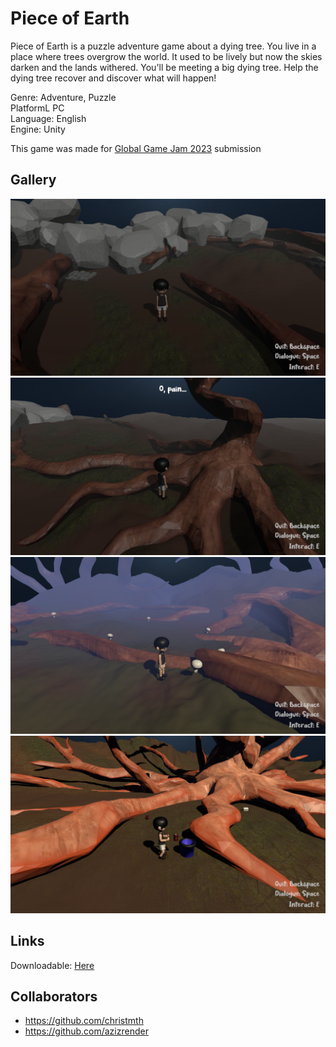 # Piece of Earth

Piece of Earth is a puzzle adventure game about a dying tree. You live in a place where trees overgrow the world. 
It used to be lively but now the skies darken and the lands withered. You'll be meeting a big dying tree. 
Help the dying tree recover and discover what will happen! 

Genre: Adventure, Puzzle \
PlatformL PC \
Language: English \
Engine: Unity

This game was made for [Global Game Jam 2023](https://globalgamejam.org/) submission

## Gallery
<img src="https://github.com/alwizzz/Game-PieceOfEarth/blob/main/POE_ss1.png" width="600">
<img src="https://github.com/alwizzz/Game-PieceOfEarth/blob/main/POE_ss2.png" width="600">
<img src="https://github.com/alwizzz/Game-PieceOfEarth/blob/main/POE_ss3.png" width="600">
<img src="https://github.com/alwizzz/Game-PieceOfEarth/blob/main/POE_ss4.png" width="600">


## Links
Downloadable: [Here](https://drive.google.com/file/d/1i8ps_y3HZCoDYO4B6i8gmpTHozi9PHEl/view?usp=sharing)

## Collaborators
- https://github.com/christmth
- https://github.com/azizrender
